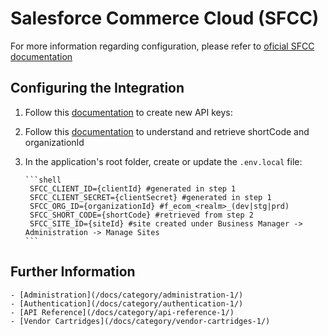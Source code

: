 # Salesforce Commerce Cloud (SFCC)

For more information regarding configuration, please refer to [oficial SFCC documentation](https://help.salesforce.com/s/articleView?id=cc.b2c_getting_started.htm&type=5)

## Configuring the Integration

1. Follow this [documentation](https://help.salesforce.com/s/articleView?id=cc.b2c_account_manager_add_api_client_id.htm&type=5) to create new API keys:
2. Follow this [documentation](https://developer.salesforce.com/docs/commerce/commerce-api/guide/base-url.html) to understand and retrieve shortCode and organizationId

3. In the application's root folder,  create or update the `.env.local` file:
  
       ```shell
        SFCC_CLIENT_ID={clientId} #generated in step 1
        SFCC_CLIENT_SECRET={clientSecret} #generated in step 1
        SFCC_ORG_ID={organizationId} #f_ecom_<realm>_(dev|stg|prd)
        SFCC_SHORT_CODE={shortCode} #retrieved from step 2
        SFCC_SITE_ID={siteId} #site created under Business Manager -> Administration -> Manage Sites
       ```

## Further Information

    - [Administration](/docs/category/administration-1/)
    - [Authentication](/docs/category/authentication-1/)
    - [API Reference](/docs/category/api-reference-1/)
    - [Vendor Cartridges](/docs/category/vendor-cartridges-1/)